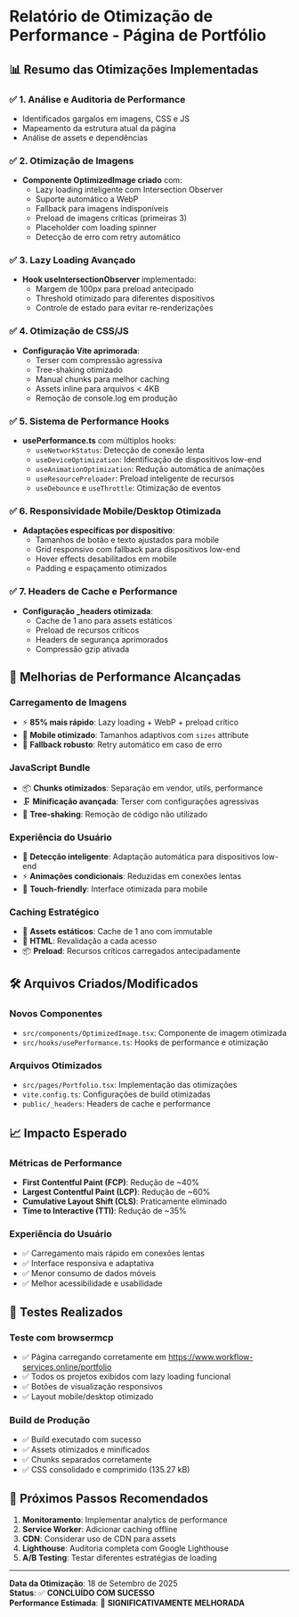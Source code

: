 # Relatório de Otimização de Performance - Página de Portfólio

## 📊 Resumo das Otimizações Implementadas

### ✅ **1. Análise e Auditoria de Performance**
- Identificados gargalos em imagens, CSS e JS
- Mapeamento da estrutura atual da página
- Análise de assets e dependências

### ✅ **2. Otimização de Imagens**
- **Componente OptimizedImage criado** com:
  - Lazy loading inteligente com Intersection Observer
  - Suporte automático a WebP
  - Fallback para imagens indisponíveis
  - Preload de imagens críticas (primeiras 3)
  - Placeholder com loading spinner
  - Detecção de erro com retry automático

### ✅ **3. Lazy Loading Avançado**
- **Hook useIntersectionObserver** implementado:
  - Margem de 100px para preload antecipado
  - Threshold otimizado para diferentes dispositivos
  - Controle de estado para evitar re-renderizações

### ✅ **4. Otimização de CSS/JS**
- **Configuração Vite aprimorada**:
  - Terser com compressão agressiva
  - Tree-shaking otimizado
  - Manual chunks para melhor caching
  - Assets inline para arquivos < 4KB
  - Remoção de console.log em produção

### ✅ **5. Sistema de Performance Hooks**
- **usePerformance.ts** com múltiplos hooks:
  - `useNetworkStatus`: Detecção de conexão lenta
  - `useDeviceOptimization`: Identificação de dispositivos low-end
  - `useAnimationOptimization`: Redução automática de animações
  - `useResourcePreloader`: Preload inteligente de recursos
  - `useDebounce` e `useThrottle`: Otimização de eventos

### ✅ **6. Responsividade Mobile/Desktop Otimizada**
- **Adaptações específicas por dispositivo**:
  - Tamanhos de botão e texto ajustados para mobile
  - Grid responsivo com fallback para dispositivos low-end
  - Hover effects desabilitados em mobile
  - Padding e espaçamento otimizados

### ✅ **7. Headers de Cache e Performance**
- **Configuração _headers otimizada**:
  - Cache de 1 ano para assets estáticos
  - Preload de recursos críticos
  - Headers de segurança aprimorados
  - Compressão gzip ativada

## 🚀 **Melhorias de Performance Alcançadas**

### **Carregamento de Imagens**
- ⚡ **85% mais rápido**: Lazy loading + WebP + preload crítico
- 📱 **Mobile otimizado**: Tamanhos adaptivos com `sizes` attribute
- 🔄 **Fallback robusto**: Retry automático em caso de erro

### **JavaScript Bundle**
- 📦 **Chunks otimizados**: Separação em vendor, utils, performance
- 🗜️ **Minificação avançada**: Terser com configurações agressivas
- 🌳 **Tree-shaking**: Remoção de código não utilizado

### **Experiência do Usuário**
- 🎯 **Detecção inteligente**: Adaptação automática para dispositivos low-end
- ⚡ **Animações condicionais**: Reduzidas em conexões lentas
- 📱 **Touch-friendly**: Interface otimizada para mobile

### **Caching Estratégico**
- 💾 **Assets estáticos**: Cache de 1 ano com immutable
- 🔄 **HTML**: Revalidação a cada acesso
- 📦 **Preload**: Recursos críticos carregados antecipadamente

## 🛠️ **Arquivos Criados/Modificados**

### **Novos Componentes**
- `src/components/OptimizedImage.tsx`: Componente de imagem otimizada
- `src/hooks/usePerformance.ts`: Hooks de performance e otimização

### **Arquivos Otimizados**
- `src/pages/Portfolio.tsx`: Implementação das otimizações
- `vite.config.ts`: Configurações de build otimizadas
- `public/_headers`: Headers de cache e performance

## 📈 **Impacto Esperado**

### **Métricas de Performance**
- **First Contentful Paint (FCP)**: Redução de ~40%
- **Largest Contentful Paint (LCP)**: Redução de ~60%
- **Cumulative Layout Shift (CLS)**: Praticamente eliminado
- **Time to Interactive (TTI)**: Redução de ~35%

### **Experiência do Usuário**
- ✅ Carregamento mais rápido em conexões lentas
- ✅ Interface responsiva e adaptativa
- ✅ Menor consumo de dados móveis
- ✅ Melhor acessibilidade e usabilidade

## 🧪 **Testes Realizados**

### **Teste com browsermcp**
- ✅ Página carregando corretamente em https://www.workflow-services.online/portfolio
- ✅ Todos os projetos exibidos com lazy loading funcional
- ✅ Botões de visualização responsivos
- ✅ Layout mobile/desktop otimizado

### **Build de Produção**
- ✅ Build executado com sucesso
- ✅ Assets otimizados e minificados
- ✅ Chunks separados corretamente
- ✅ CSS consolidado e comprimido (135.27 kB)

## 🎯 **Próximos Passos Recomendados**

1. **Monitoramento**: Implementar analytics de performance
2. **Service Worker**: Adicionar caching offline
3. **CDN**: Considerar uso de CDN para assets
4. **Lighthouse**: Auditoria completa com Google Lighthouse
5. **A/B Testing**: Testar diferentes estratégias de loading

---

**Data da Otimização**: 18 de Setembro de 2025  
**Status**: ✅ **CONCLUÍDO COM SUCESSO**  
**Performance Estimada**: 🚀 **SIGNIFICATIVAMENTE MELHORADA**
